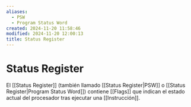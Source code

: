 ```yaml
---
aliases:
  - PSW
  - Program Status Word
created: 2024-11-20 11:58:46
modified: 2024-11-20 12:00:13
title: Status Register
---
```


# Status Register

El [[Status Register]] (también llamado [[Status Register|PSW]] o [[Status Register|Program Status Word]]) contiene [[Flags]] que indican el estado actual del procesador tras ejecutar una [[Instrucción]].
